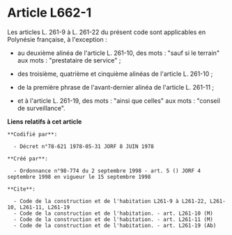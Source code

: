 # Article L662-1

Les articles L. 261-9 à L. 261-22 du présent code sont applicables en Polynésie française, à l'exception :

- au deuxième alinéa de l'article L. 261-10, des mots : "sauf si le terrain" aux mots : "prestataire de service" ;

- des troisième, quatrième et cinquième alinéas de l'article L. 261-10 ;

- de la première phrase de l'avant-dernier alinéa de l'article L. 261-11 ;

- et à l'article L. 261-19, des mots : "ainsi que celles" aux mots : "conseil de surveillance".

**Liens relatifs à cet article**

	**Codifié par**:

	  - Décret n°78-621 1978-05-31 JORF 8 JUIN 1978

	**Créé par**:

	  - Ordonnance n°98-774 du 2 septembre 1998 - art. 5 () JORF 4 septembre 1998 en vigueur le 15 septembre 1998

	**Cite**:

	  - Code de la construction et de l'habitation L261-9 à L261-22, L261-10, L261-11, L261-19
	  - Code de la construction et de l'habitation. - art. L261-10 (M)
	  - Code de la construction et de l'habitation. - art. L261-11 (M)
	  - Code de la construction et de l'habitation. - art. L261-19 (Ab)
